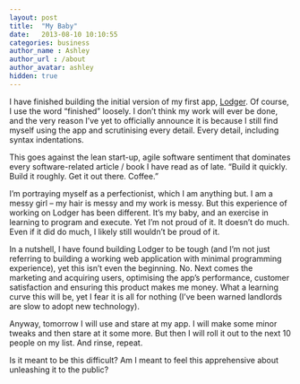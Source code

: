 ```yaml
---
layout: post
title:  "My Baby"
date:   2013-08-10 10:10:55
categories: business
author_name : Ashley
author_url : /about
author_avatar: ashley
hidden: true
---
```


<p>I have finished building the initial version of my first app, <a title="Lodger" href="http://lodgerapp.com">Lodger</a>. Of course, I use the word &#8220;finished&#8221; loosely. I don&#8217;t think my work will ever be done, and the very reason I&#8217;ve yet to officially announce it is because I still find myself using the app and scrutinising every detail. Every detail, including syntax indentations.</p>
<!--more-->
<p>This goes against the lean start-up, agile software sentiment that dominates every software-related article / book I have read as of late. &#8220;Build it quickly. Build it roughly. Get it out there. Coffee.&#8221;</p>
<p>I&#8217;m portraying myself as a perfectionist, which I am anything but. I am a messy girl – my hair is messy and my work is messy. But this experience of working on Lodger has been different. It&#8217;s my baby, and an exercise in learning to program and execute. Yet I&#8217;m not proud of it. It doesn&#8217;t do much. Even if it did do much, I likely still wouldn&#8217;t be proud of it.</p>
<p>In a nutshell, I have found building Lodger to be tough (and I&#8217;m not just referring to building a working web application with minimal programming experience), yet this isn&#8217;t even the beginning. No. Next comes the marketing and acquiring users, optimising the app&#8217;s performance, customer satisfaction and ensuring this product makes me money. What a learning curve this will be, yet I fear it is all for nothing (I&#8217;ve been warned landlords are slow to adopt new technology).</p>
<p>Anyway, tomorrow I will use and stare at my app. I will make some minor tweaks and then stare at it some more. But then I will roll it out to the next 10 people on my list. And rinse, repeat.</p>
<p>Is it meant to be this difficult? Am I meant to feel this apprehensive about unleashing it to the public?</p>